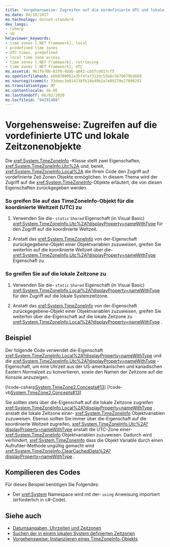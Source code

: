 ```yaml
---
title: 'Vorgehensweise: Zugreifen auf die vordefinierte UTC und lokale Zeitzonenobjekte'
ms.date: 04/10/2017
ms.technology: dotnet-standard
dev_langs:
- csharp
- vb
helpviewer_keywords:
- time zones [.NET Framework], local
- predefined time zones
- UTC times, predefined
- local time zone access
- time zones [.NET Framework], retrieving
- time zones [.NET Framework], UTC
ms.assetid: 961fb70b-83f0-4dab-a042-cb5fcd817cf5
ms.openlocfilehash: ebb07800b2a35f4faf312dc55b8c5679079b4b68
ms.sourcegitcommit: 33deec3e814238fb18a49b2a7e89278e27888291
ms.translationtype: MT
ms.contentlocale: de-DE
ms.lasthandoff: 06/02/2020
ms.locfileid: "84291408"
---
```

# <a name="how-to-access-the-predefined-utc-and-local-time-zone-objects"></a>Vorgehensweise: Zugreifen auf die vordefinierte UTC und lokale Zeitzonenobjekte

Die <xref:System.TimeZoneInfo> -Klasse stellt zwei Eigenschaften, <xref:System.TimeZoneInfo.Utc%2A> und, bereit, <xref:System.TimeZoneInfo.Local%2A> die Ihrem Code den Zugriff auf vordefinierte Zeit Zonen Objekte ermöglichen. In diesem Thema wird der Zugriff auf die <xref:System.TimeZoneInfo>-Objekte erläutert, die von diesen Eigenschaften zurückgegeben werden.

### <a name="to-access-the-coordinated-universal-time-utc-timezoneinfo-object"></a>So greifen Sie auf das TimeZoneInfo-Objekt für die koordinierte Weltzeit (UTC) zu

1. Verwenden Sie die- `static` `Shared` Eigenschaft (in Visual Basic) <xref:System.TimeZoneInfo.Utc%2A?displayProperty=nameWithType> für den Zugriff auf die koordinierte Weltzeit.

2. Anstatt das <xref:System.TimeZoneInfo> von der-Eigenschaft zurückgegebene-Objekt einer Objektvariablen zuzuweisen, greifen Sie weiterhin auf die koordinierte Weltzeit über die- <xref:System.TimeZoneInfo.Utc%2A?displayProperty=nameWithType> Eigenschaft zu.

### <a name="to-access-the-local-time-zone"></a>So greifen Sie auf die lokale Zeitzone zu

1. Verwenden Sie die- `static` `Shared` Eigenschaft (in Visual Basic) <xref:System.TimeZoneInfo.Local%2A?displayProperty=nameWithType> für den Zugriff auf die lokale Systemzeitzone.

2. Anstatt das <xref:System.TimeZoneInfo> von der-Eigenschaft zurückgegebene-Objekt einer Objektvariablen zuzuweisen, greifen Sie weiterhin über die-Eigenschaft auf die lokale Zeitzone zu <xref:System.TimeZoneInfo.Local%2A?displayProperty=nameWithType> .

## <a name="example"></a>Beispiel

Der folgende Code verwendet die-Eigenschaft <xref:System.TimeZoneInfo.Local%2A?displayProperty=nameWithType> und die <xref:System.TimeZoneInfo.Utc%2A?displayProperty=nameWithType> -Eigenschaft, um eine Uhrzeit aus der US-amerikanischen und kanadischen Eastern Normalzeit zu konvertieren, sowie den Namen der Zeitzone auf der Konsole anzuzeigen.

[!code-csharp[System.TimeZone2.Concepts#13](../../../samples/snippets/csharp/VS_Snippets_CLR_System/system.TimeZone2.Concepts/CS/TimeZone2Concepts.cs#13)]
[!code-vb[System.TimeZone2.Concepts#13](../../../samples/snippets/visualbasic/VS_Snippets_CLR_System/system.TimeZone2.Concepts/VB/TimeZone2Concepts.vb#13)]

Sie sollten stets über die-Eigenschaft auf die lokale Zeitzone zugreifen <xref:System.TimeZoneInfo.Local%2A?displayProperty=nameWithType> , anstatt die lokale Zeitzone einer- <xref:System.TimeZoneInfo> Objektvariablen zuzuweisen. Ebenso sollten Sie immer über die-Eigenschaft auf die koordinierte Weltzeit zugreifen, <xref:System.TimeZoneInfo.Utc%2A?displayProperty=nameWithType> anstatt die UTC-Zone einer- <xref:System.TimeZoneInfo> Objektvariablen zuzuweisen. Dadurch wird verhindert, <xref:System.TimeZoneInfo> dass die Objekt Variable durch einen Aufrufder-Methode ungültig gemacht wird <xref:System.TimeZoneInfo.ClearCachedData%2A?displayProperty=nameWithType> .

## <a name="compiling-the-code"></a>Kompilieren des Codes

Für dieses Beispiel benötigen Sie Folgendes:

- Der <xref:System> Namespace wird mit der- `using` Anweisung importiert (erforderlich in c#-Code).

## <a name="see-also"></a>Siehe auch

- [Datumsangaben, Uhrzeiten und Zeitzonen](index.md)
- [Suchen der in einem lokalen System definierten Zeitzonen](finding-the-time-zones-on-local-system.md)
- [Vorgehensweise: Instanziieren eines TimeZoneInfo-Objekts](instantiate-time-zone-info.md)
